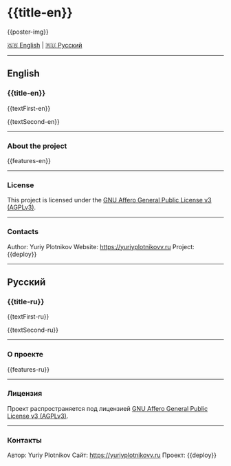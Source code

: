 # {{title-en}}

{{poster-img}}

[🇬🇧 English](#english) | [🇷🇺 Русский](#русский)

---

## English

### {{title-en}}

{{textFirst-en}}

{{textSecond-en}}

---

### About the project

{{features-en}}

---

### License

This project is licensed under the [GNU Affero General Public License v3 (AGPLv3)](https://www.gnu.org/licenses/agpl-3.0.html).

---

### Contacts

Author: Yuriy Plotnikov
Website: https://yuriyplotnikovv.ru
Project: {{deploy}}

---

## Русский

### {{title-ru}}

{{textFirst-ru}}

{{textSecond-ru}}

---

### О проекте

{{features-ru}}

---

### Лицензия

Проект распространяется под лицензией [GNU Affero General Public License v3 (AGPLv3)](https://www.gnu.org/licenses/agpl-3.0.html).

---

### Контакты

Автор: Yuriy Plotnikov
Сайт: https://yuriyplotnikovv.ru
Проект: {{deploy}}
